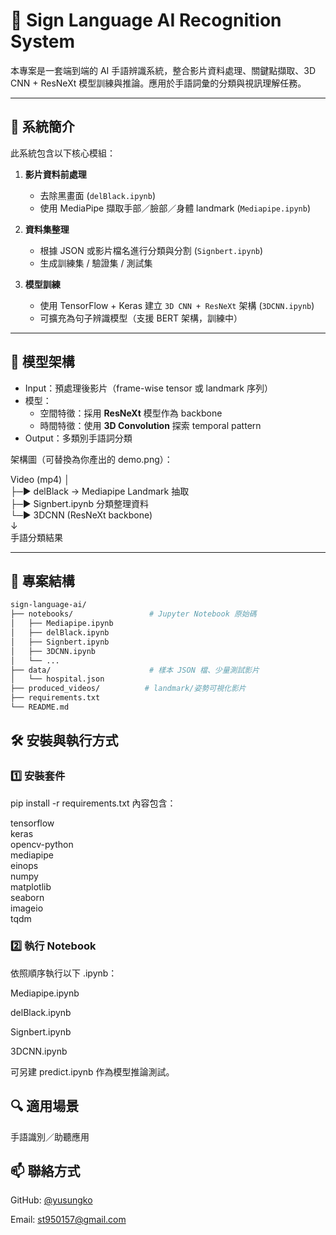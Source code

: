 # 🤟 Sign Language AI Recognition System

本專案是一套端到端的 AI 手語辨識系統，整合影片資料處理、關鍵點擷取、3D CNN + ResNeXt 模型訓練與推論。應用於手語詞彙的分類與視訊理解任務。

---

## 📌 系統簡介

此系統包含以下核心模組：

1. **影片資料前處理**
   - 去除黑畫面 (`delBlack.ipynb`)
   - 使用 MediaPipe 擷取手部／臉部／身體 landmark (`Mediapipe.ipynb`)

2. **資料集整理**
   - 根據 JSON 或影片檔名進行分類與分割 (`Signbert.ipynb`)
   - 生成訓練集 / 驗證集 / 測試集

3. **模型訓練**
   - 使用 TensorFlow + Keras 建立 `3D CNN + ResNeXt` 架構 (`3DCNN.ipynb`)
   - 可擴充為句子辨識模型（支援 BERT 架構，訓練中）

---

## 🧠 模型架構

- Input：預處理後影片（frame-wise tensor 或 landmark 序列）
- 模型：
  - 空間特徵：採用 **ResNeXt** 模型作為 backbone
  - 時間特徵：使用 **3D Convolution** 探索 temporal pattern
- Output：多類別手語詞分類

架構圖（可替換為你產出的 demo.png）：

Video (mp4)
│  
├─▶ delBlack → Mediapipe Landmark 抽取  
├─▶ Signbert.ipynb 分類整理資料  
└─▶ 3DCNN (ResNeXt backbone)  
↓  
手語分類結果

---

## 📁 專案結構

```bash
sign-language-ai/
├── notebooks/                 # Jupyter Notebook 原始碼
│   ├── Mediapipe.ipynb
│   ├── delBlack.ipynb
│   ├── Signbert.ipynb
│   ├── 3DCNN.ipynb
│   └── ...
├── data/                      # 樣本 JSON 檔、少量測試影片
│   └── hospital.json
├── produced_videos/          # landmark/姿勢可視化影片
├── requirements.txt
└── README.md
```

## 🛠 安裝與執行方式

### 1️⃣ 安裝套件

pip install -r requirements.txt
內容包含：

tensorflow  
keras  
opencv-python  
mediapipe  
einops  
numpy  
matplotlib  
seaborn  
imageio  
tqdm

### 2️⃣ 執行 Notebook
依照順序執行以下 .ipynb：

Mediapipe.ipynb

delBlack.ipynb

Signbert.ipynb

3DCNN.ipynb

可另建 predict.ipynb 作為模型推論測試。

## 🔍 適用場景
手語識別／助聽應用

## 📫 聯絡方式
GitHub: [@yusungko](https://github.com/yusungko)

Email: st950157@gmail.com
